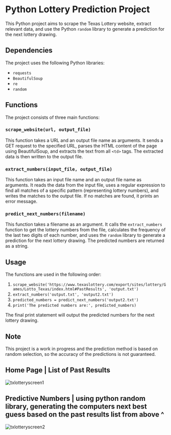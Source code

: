 # Python Lottery Prediction Project

This Python project aims to scrape the Texas Lottery website, extract relevant data, and use the Python `random` library to generate a prediction for the next lottery drawing.

## Dependencies

The project uses the following Python libraries:

- `requests`
- `BeautifulSoup`
- `re`
- `random`

## Functions

The project consists of three main functions:

### `scrape_website(url, output_file)`

This function takes a URL and an output file name as arguments. It sends a GET request to the specified URL, parses the HTML content of the page using BeautifulSoup, and extracts the text from all `<td>` tags. The extracted data is then written to the output file.

### `extract_numbers(input_file, output_file)`

This function takes an input file name and an output file name as arguments. It reads the data from the input file, uses a regular expression to find all matches of a specific pattern (representing lottery numbers), and writes the matches to the output file. If no matches are found, it prints an error message.

### `predict_next_numbers(filename)`

This function takes a filename as an argument. It calls the `extract_numbers` function to get the lottery numbers from the file, calculates the frequency of the last two digits of each number, and uses the `random` library to generate a prediction for the next lottery drawing. The predicted numbers are returned as a string.

## Usage

The functions are used in the following order:

1. `scrape_website('https://www.texaslottery.com/export/sites/lottery/Games/Lotto_Texas/index.html#PastResults', 'output.txt')`
2. `extract_numbers('output.txt', 'output2.txt')`
3. `predicted_numbers = predict_next_numbers('output2.txt')`
4. `print('The predicted numbers are:', predicted_numbers)`

The final print statement will output the predicted numbers for the next lottery drawing.

## Note

This project is a work in progress and the prediction method is based on random selection, so the accuracy of the predictions is not guaranteed.

## Home Page | List of Past Results 
![txlotteryscreen1](https://github.com/JennyO512/txlotteryrando/assets/99860222/a764e5cb-c2c5-48c1-803c-6d5f2ee7ec8b)

## Predictive Numbers | using python random library, generating the computers next best guess based on the past results list from above ^
![txlotteryscreen2](https://github.com/JennyO512/txlotteryrando/assets/99860222/baff2c7b-a520-46e6-a8ad-7049c9139d3f)


